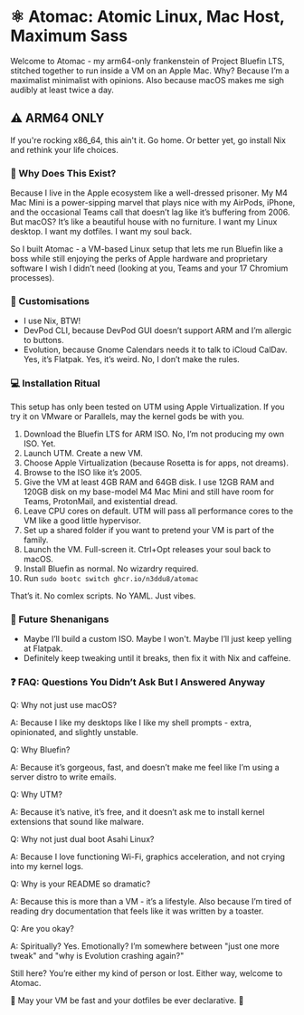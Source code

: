 # :atom_symbol: Atomac: Atomic Linux, Mac Host, Maximum Sass
Welcome to Atomac - my arm64-only frankenstein of Project Bluefin LTS, stitched together to run inside a VM on an Apple Mac. Why? Because I’m a maximalist minimalist with opinions. Also because macOS makes me sigh audibly at least twice a day.
## :warning: ARM64 ONLY
If you're rocking x86_64, this ain't it. Go home. Or better yet, go install Nix and rethink your life choices.
### :thinking: Why Does This Exist?
Because I live in the Apple ecosystem like a well-dressed prisoner. My M4 Mac Mini is a power-sipping marvel that plays nice with my AirPods, iPhone, and the occasional Teams call that doesn’t lag like it’s buffering from 2006. But macOS? It’s like a beautiful house with no furniture. I want my Linux desktop. I want my dotfiles. I want my soul back.

So I built Atomac - a VM-based Linux setup that lets me run Bluefin like a boss while still enjoying the perks of Apple hardware and proprietary software I wish I didn’t need (looking at you, Teams and your 17 Chromium processes).

### :toolbox: Customisations
- I use Nix, BTW!
- DevPod CLI, because DevPod GUI doesn’t support ARM and I’m allergic to buttons.
- Evolution, because Gnome Calendars needs it to talk to iCloud CalDav. Yes, it’s Flatpak. Yes, it’s weird. No, I don’t make the rules.

### :computer: Installation Ritual
This setup has only been tested on UTM using Apple Virtualization. If you try it on VMware or Parallels, may the kernel gods be with you.
1. 	Download the Bluefin LTS for ARM ISO. No, I’m not producing my own ISO. Yet.
2. 	Launch UTM. Create a new VM.
3. 	Choose Apple Virtualization (because Rosetta is for apps, not dreams).
4. 	Browse to the ISO like it’s 2005.
5. 	Give the VM at least 4GB RAM and 64GB disk. I use 12GB RAM and 120GB disk on my base-model M4 Mac Mini and still have room for Teams, ProtonMail, and existential dread.
6. 	Leave CPU cores on default. UTM will pass all performance cores to the VM like a good little hypervisor.
7. 	Set up a shared folder if you want to pretend your VM is part of the family.
8. 	Launch the VM. Full-screen it. Ctrl+Opt releases your soul back to macOS.
9. 	Install Bluefin as normal. No wizardry required.
10. Run `sudo bootc switch ghcr.io/n3ddu8/atomac`

That’s it. No comlex scripts. No YAML. Just vibes.

### :crystal_ball: Future Shenanigans
- Maybe I’ll build a custom ISO. Maybe I won't. Maybe I’ll just keep yelling at Flatpak.
- Definitely keep tweaking until it breaks, then fix it with Nix and caffeine.

### :question: FAQ: Questions You Didn’t Ask But I Answered Anyway
Q: Why not just use macOS?

A: Because I like my desktops like I like my shell prompts - extra, opinionated, and slightly unstable.

Q: Why Bluefin?

A: Because it’s gorgeous, fast, and doesn’t make me feel like I’m using a server distro to write emails.

Q: Why UTM?

A: Because it’s native, it’s free, and it doesn’t ask me to install kernel extensions that sound like malware.

Q: Why not just dual boot Asahi Linux?

A: Because I love functioning Wi-Fi, graphics acceleration, and not crying into my kernel logs.

Q: Why is your README so dramatic?

A: Because this is more than a VM - it’s a lifestyle. Also because I’m tired of reading dry documentation that feels like it was written by a toaster.

Q: Are you okay?

A: Spiritually? Yes. Emotionally? I’m somewhere between "just one more tweak" and "why is Evolution crashing again?"

Still here? You’re either my kind of person or lost. Either way, welcome to Atomac.

:vulcan_salute: May your VM be fast and your dotfiles be ever declarative. :vulcan_salute:
